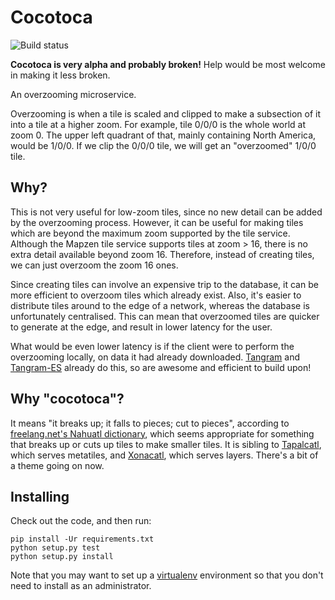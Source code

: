 # Cocotoca

![Build status](https://circleci.com/gh/tilezen/cocotoca.png?style=shield&circle-token=7571a76b520668c8b6d8a748ac4302dc724f120c)

**Cocotoca is very alpha and probably broken!** Help would be most welcome in making it less broken.

An overzooming microservice.

Overzooming is when a tile is scaled and clipped to make a subsection of it into a tile at a higher zoom. For example, tile 0/0/0 is the whole world at zoom 0. The upper left quadrant of that, mainly containing North America, would be 1/0/0. If we clip the 0/0/0 tile, we will get an "overzoomed" 1/0/0 tile.

## Why?

This is not very useful for low-zoom tiles, since no new detail can be added by the overzooming process. However, it can be useful for making tiles which are beyond the maximum zoom supported by the tile service. Although the Mapzen tile service supports tiles at zoom > 16, there is no extra detail available beyond zoom 16. Therefore, instead of creating tiles, we can just overzoom the zoom 16 ones.

Since creating tiles can involve an expensive trip to the database, it can be more efficient to overzoom tiles which already exist. Also, it's easier to distribute tiles around to the edge of a network, whereas the database is unfortunately centralised. This can mean that overzoomed tiles are quicker to generate at the edge, and result in lower latency for the user.

What would be even lower latency is if the client were to perform the overzooming locally, on data it had already downloaded. [Tangram](https://github.com/tangrams/tangram) and [Tangram-ES](https://github.com/tangrams/tangram-es) already do this, so are awesome and efficient to build upon!

## Why "cocotoca"?

It means "it breaks up; it falls to pieces; cut to pieces", according to [freelang.net's Nahuatl dictionary](http://www.freelang.net/online/nahuatl.php?lg=gb), which seems appropriate for something that breaks up or cuts up tiles to make smaller tiles. It is sibling to [Tapalcatl](https://github.com/tilezen/tapalcatl), which serves metatiles, and [Xonacatl](https://github.com/tilezen/xonacatl), which serves layers. There's a bit of a theme going on now.

## Installing

Check out the code, and then run:

```
pip install -Ur requirements.txt
python setup.py test
python setup.py install
```

Note that you may want to set up a [virtualenv](https://virtualenv.pypa.io/en/stable/) environment so that you don't need to install as an administrator.
